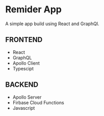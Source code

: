 #  Remider App

A simple app build using React and GraphQl.

## FRONTEND 

* React
* GraphQL
* Apollo Client
* Typescipt

## BACKEND 

* Apollo Server
* Firbase Cloud Functions
* Javascript
